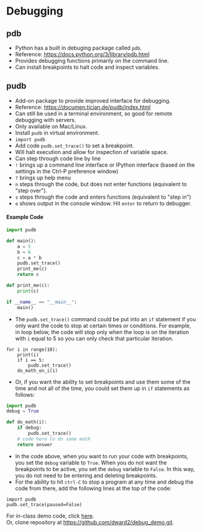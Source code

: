 # Debugging
## pdb
* Python has a built in debuging package called `pdb`.
* Reference: https://docs.python.org/3/library/pdb.html
* Provides debugging functions primarily on the command line.
* Can install breakpoints to halt code and inspect variables.
## pudb
* Add-on package to provide improved interface for debugging.
* Reference: https://documen.tician.de/pudb/index.html
* Can still be used in a terminal environment, so good for remote debugging
with servers.
* Only available on Mac/Linux.
* Install `pudb` in virtual environment.
* `import pudb`
* Add code `pudb.set_trace()` to set a breakpoint.
* Will halt execution and allow for inspection of variable space.
* Can step through code line by line
* `!` brings up a command line interface or IPython interface (based on the
settings in the Ctrl-P preference window)
* `?` brings up help menu
* `n` steps through the code, but does not enter functions (equivalent to 
       "step over").
* `s` steps through the code and enters functions (equivalent to "step in")
* `o` shows output in the console window.  Hit `enter` to return to debugger.
#### Example Code
```python
import pudb

def main():
    a = 5
    b = 6
    c = a * b
    pudb.set_trace()
    print_me(c)
    return c

def print_me(c):
    print(c)

if __name__ == "__main__":
    main()
```
* The `pudb.set_trace()` command could be put into an `if` statement if you 
only want the code to stop at certain times or conditions.  For example, in
loop below, the code will stop only when the loop is on the iteration with
`i` equal to 5 so you can only check that particular iteration.
```
for i in range(10):
    print(i)
    if i == 5:
        pudb.set_trace()
    do_math_on_i(i)
```
* Or, if you want the ability to set breakpoints and use them some of the 
time and not all of the time, you could set them up in `if` statements as
follows:
```python
import pudb
debug = True

def do_math(i):
    if debug:
        pudb.set_trace()
    # code here to do some math
    return answer
```
* In the code above, when you want to run your code with breakpoints, you set
the `debug` variable to `True`.  When you do not want the breakpoints to be
active, you set the `debug` variable to `False`.  In this way, you do not need
to be entering and deleting breakpoints.
* For the ability to hit `ctrl-C` to stop a program at any time and debug the
code from there, add the following lines at the top of the code:
```
import pudb
pudb.set_trace(paused=False)
```


For in-class demo code, click [here](./debugging_code/debug_demo.py).  
Or, clone repository at <https://github.com/dward2/debug_demo.git>.

  